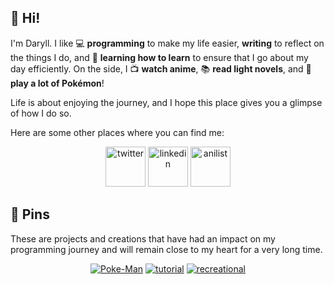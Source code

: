 ## 🙂 Hi!

I'm Daryll. I like 💻 **programming** to make my life easier, **writing** to reflect on the things I do, and 🧠 **learning how to learn** to ensure that I go about my day efficiently. On the side, I 📺 **watch anime**, 📚 **read light novels**, and 🐁 **play a lot of Pokémon**!

Life is about enjoying the journey, and I hope this place gives you a glimpse of how I do so.

Here are some other places where you can find me:

<div align="center">
    <a href="https://twitter.com/daryll_ko" target="_blank" rel="noopener noreferrer"><img src="https://seeklogo.com/images/T/twitter-icon-square-logo-108D17D373-seeklogo.com.png" alt="twitter" style="height: 4rem;"></a>
    <a href="https://www.linkedin.com/in/daryll-ko/" target="_blank" rel="noopener noreferrer"><img src="https://bankimooncentre.org/wp-content/uploads/2020/05/LinkedIn-Icon-Square.png" alt="linkedin" style="height: 4rem;"></a>
    <a href="https://anilist.co/user/daryll" target="_blank" rel="noopener noreferrer"><img src="https://anilist.co/img/icons/android-chrome-512x512.png" alt="anilist" style="height: 4rem;"></a>
</div>

## 📌 Pins

These are projects and creations that have had an impact on my programming journey and will remain close to my heart for a very long time.

<div align="center">

[![Poke-Man](https://github-readme-stats.vercel.app/api/pin/?username=daryll-ko&repo=Poke-man&theme=github_dark)](https://github.com/daryll-ko/Poke-man)
[![tutorial](https://github-readme-stats.vercel.app/api/pin/?username=daryll-ko&repo=tutorial&theme=github_dark)](https://github.com/daryll-ko/tutorial)
[![recreational](https://github-readme-stats.vercel.app/api/pin/?username=daryll-ko&repo=recreational&theme=github_dark)](https://github.com/daryll-ko/recreational)

</div>
